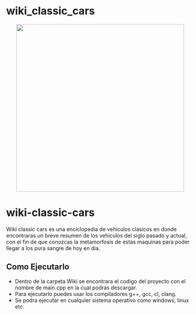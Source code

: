 # wiki_classic_cars
<div align="center">
   <img src="https://drive.google.com/file/d/1-Y7_3o2kvE4fjcr5fzK90vNp2fBOjD6v/view?usp=sharinghttps://drive.google.com/file/d/1-Y7_3o2kvE4fjcr5fzK90vNp2fBOjD6v/view?usp=sharing" width= 450 height=450 >
</div>

# wiki-classic-cars
Wiki classic cars es una enciclopedia de vehiculos clasicos en donde encontraras un breve resumen de los vehiculos del siglo pasado y actual, con el fin de que conozcas la metamorfosis de estas maquinas para poder llegar a los pura sangre de hoy en dia.

## Como Ejecutarlo
- Dentro de la carpeta Wiki se encontrara el codigo del proyecto con el nombre de main.cpp en la cual podras descargar.
- Para ejecutarlo puedes usar los compiladores g++, gcc, cl, clang.
- Se podra ejecutar en cualquier sistema operativo como windows, linux etc.
